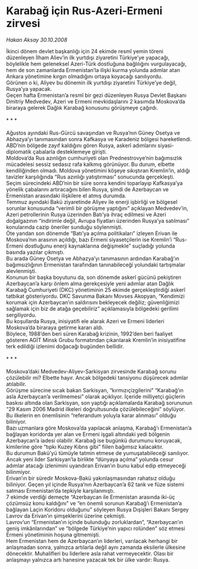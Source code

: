 # Karabağ için Rus-Azeri-Ermeni zirvesi

*Hakan Aksay 30.10.2008*

<div class="taraf_structure_2col_1zq">
<div class="margen_n">



 <p>İkinci dönem devlet başkanlığı için 24 ekimde resmî yemin töreni düzenleyen İlham Aliev’in ilk yurtdışı ziyaretini Türkiye’ye yapacağı, böylelikle hem geleneksel Azeri-Türk dostluğuna bağlılığını vurgulayacağı, hem de son zamanlarda Ermenistan’la ilişki kurma yolunda adımlar atan Ankara yönetimine kırgın olmadığını ortaya koyacağı sanılıyordu.<br/>Görünen o ki, Aliyev bu dönemin ilk yurtdışı ziyaretini Türkiye’ye değil, Rusya’ya yapacak.<br/>Geçen hafta Ermenistan’a resmî bir gezi düzenleyen Rusya Devlet Başkanı Dmitriy Medvedev, Azeri ve Ermeni mevkidaşlarını 2 kasımda Moskova’da biraraya gelerek Dağlık Karabağ konusunu görüşmeye çağırdı.<br/><br/>* * *<br/><br/>Ağustos ayındaki Rus-Gürcü savaşından ve Rusya’nın Güney Osetya ve Abhazya’yı tanımasından sonra Kafkasya ve Karadeniz bölgesi hareketlendi.<br/>ABD’nin bölgede zayıf kaldığını gören Rusya, askerî adımlarını siyasi-diplomatik çabalarla desteklemeye girişti.<br/>Moldova’da Rus azınlığın cumhuriyeti olan Prednestrovye’nin bağımsızlık mücadelesi sessiz sedasız rafa kalkmış görünüyor. Bu durum, elbette kendiliğinden olmadı. Moldova yönetimini köşeye sıkıştıran Kremlin’in, aldığı tavizler karşılığında “Rus azınlığı yatıştırması” sonucunda gerçekleşti.<br/>Seçim sürecindeki ABD’nin bir süre sonra kendini toparlayıp Kafkasya’ya yönelik çabalarını artıracağını bilen Rusya, şimdi de Azerbaycan ve Ermenistan arasındaki ilişkilere el atmış durumda.<br/>Temmuz ayındaki Bakü ziyaretinde Aliyev ile enerji işbirliği ve bölgesel sorunlar konusunda “verimli bir görüşme yaptığını” açıklayan Medvedev’in, Azeri petrollerinin Rusya üzerinden Batı’ya ihraç edilmesi ve Azeri doğalgazının “indirimle değil, Avrupa fiyatları üzerinden Rusya’ya satılması” konularında cazip öneriler sunduğu söylenmişti.<br/>Öte yandan son dönemde “Batı’ya açılma politikaları” izleyen Erivan ile Moskova’nın arasının açıldığı, bazı Ermeni siyasetçilerin ise Kremlin’i “Rus-Ermeni dostluğunu enerji kaynaklarına değişmekle” suçladığı yolunda basında yazılar çıkmıştı.<br/>Bu arada Güney Osetya ve Abhazya’yı tanımasının ardından Karabağ’ın bağımsızlığının Ermenistan tarafından tanınabileceği yolundaki tartışmalar alevlenmişti. <br/>Konunun bir başka boyutunu da, son dönemde askerî gücünü pekiştiren Azerbaycan’a karşı önlem alma gerekçesiyle yeni adımlar atan Dağlık Karabağ Cumhuriyeti (DKC) yönetiminin 25 ekimde gerçekleştirdiği askerî tatbikat gösteriyordu. DKC Savunma Bakanı Movses Akopyan, “Kendimizi korumak için Azerbaycan’ın saldırısını bekleyecek değiliz; güvenliğimizi sağlamak için biz de atağa geçebiliriz” açıklamasıyla bölgedeki gerilimi sergiliyordu.<br/>Bu koşullarda Rusya, inisiyatifi ele alarak Azeri ve Ermeni liderleri Moskova’da biraraya getirme kararı aldı.<br/>Böylece, 1988’den beri süren Karabağ krizinin, 1992’den beri faaliyet gösteren AGİT Minsk Grubu formatından çıkarılarak Kremlin’in inisiyatifine terk edildiği izlenimi doğacağı bugünden bellidir. <br/><br/>* * *<br/><br/>Moskova’daki Medvedev-Aliyev-Sarkisyan zirvesinde Karabağ sorunu çözülebilir mi? Elbette hayır. Ancak bölgedeki tansiyonu düşürecek adımlar atılabilir.<br/>Görüşme sürecine sıcak bakan Sarkisyan, “kırmızıçizgilerini” “Karabağ’ın asla Azerbaycan’a verilmemesi” olarak açıklıyor. İçeride milliyetçi güçlerin baskısı altında olan Sarkisyan, son yaptığı açıklamalarda Karabağ sorununun “29 Kasım 2006 Madrid ilkeleri doğrultusunda çözülebileceğini” söylüyor. Bu ilkelerin en önemlisinin “referandum yoluyla karar alınması” olduğu biliniyor.<br/>Bazı uzmanlara göre Moskova’da yapılacak anlaşma, Karabağ’ı Ermenistan’a bağlayan koridorda yer alan ve Ermeni işgali altındaki yedi bölgenin Azerbaycan’a iadesi olabilir. Karabağ ise bugünkü durumunu koruyacak, kimilerine göre “tıpkı Kuzey Kıbrıs gibi” fiilen bağımsız kalacaktır. <br/>Bu durumun Bakü’yü tümüyle tatmin etmese de yumuşatabileceği sanılıyor. Ancak yeni lider Sarkisyan’la birlikte “dünyaya açılma” yolunda cesur adımlar atacağı izlenimini uyandıran Erivan’ın bunu kabul edip etmeyeceği bilinmiyor.<br/>Erivan’ın bir süredir Moskova-Bakü yakınlaşmasından rahatsız olduğu biliniyor. Geçen yıl içinde Rusya’nın Azerbaycan’a 62 tank ve füze sistemi satması Ermenistan’da tepkiyle karşılanmıştı.<br/>7 ekimde verdiği demeçte “Azerbaycan ile Ermenistan arasında iki-üç çözümsüz konu kaldığını” ve “en önemli sorunun Karabağ’ı Ermenistan’a bağlayan Laçin Koridoru olduğunu” söyleyen Rusya Dışişleri Bakanı Sergey Lavrov da Erivan’ın şimşeklerini üzerine çekmişti.<br/>Lavrov’un “Ermenistan’ın içinde bulunduğu zorluklardan”, “Azerbaycan’ın geniş imkânlarından” ve “bölgede Türkiye’nin yapıcı rolünden” söz etmesi Ermeni yönetiminin hoşuna gitmemişti.<br/>Hem Ermenistan hem de Azerbaycan’ın liderleri, varılacak herhangi bir anlaşmadan sonra, yalnızca artılarla değil aynı zamanda eksilerle ülkesine dönecektir. Muhalifleri bu liderlere asla rahat vermeyecektir. Olası bir anlaşmayı yalnızca artı hanesine yazacak tek bir ülke vardır: Rusya.</p>

<br/>


<div id="taraf_not">
</div>

</div>


</div>
